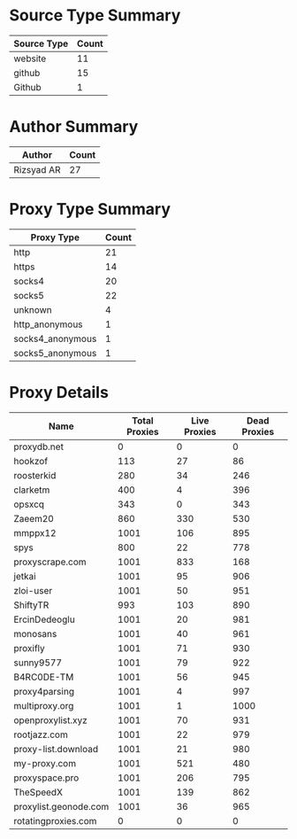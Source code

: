 # Source Type Summary

| Source Type | Count |
|-------------|-------|
| website | 11 |
| github | 15 |
| Github | 1 |


# Author Summary

| Author | Count |
|--------|-------|
| Rizsyad AR | 27 |


# Proxy Type Summary

| Proxy Type | Count |
|------------|-------|
| http | 21 |
| https | 14 |
| socks4 | 20 |
| socks5 | 22 |
| unknown | 4 |
| http_anonymous | 1 |
| socks4_anonymous | 1 |
| socks5_anonymous | 1 |


# Proxy Details

| Name | Total Proxies | Live Proxies | Dead Proxies |
|------|---------------|--------------|---------------|
| proxydb.net | 0 | 0 | 0 |
| hookzof | 113 | 27 | 86 |
| roosterkid | 280 | 34 | 246 |
| clarketm | 400 | 4 | 396 |
| opsxcq | 343 | 0 | 343 |
| Zaeem20 | 860 | 330 | 530 |
| mmppx12 | 1001 | 106 | 895 |
| spys | 800 | 22 | 778 |
| proxyscrape.com | 1001 | 833 | 168 |
| jetkai | 1001 | 95 | 906 |
| zloi-user | 1001 | 50 | 951 |
| ShiftyTR | 993 | 103 | 890 |
| ErcinDedeoglu | 1001 | 20 | 981 |
| monosans | 1001 | 40 | 961 |
| proxifly | 1001 | 71 | 930 |
| sunny9577 | 1001 | 79 | 922 |
| B4RC0DE-TM | 1001 | 56 | 945 |
| proxy4parsing | 1001 | 4 | 997 |
| multiproxy.org | 1001 | 1 | 1000 |
| openproxylist.xyz | 1001 | 70 | 931 |
| rootjazz.com | 1001 | 22 | 979 |
| proxy-list.download | 1001 | 21 | 980 |
| my-proxy.com | 1001 | 521 | 480 |
| proxyspace.pro | 1001 | 206 | 795 |
| TheSpeedX | 1001 | 139 | 862 |
| proxylist.geonode.com | 1001 | 36 | 965 |
| rotatingproxies.com | 0 | 0 | 0 |
